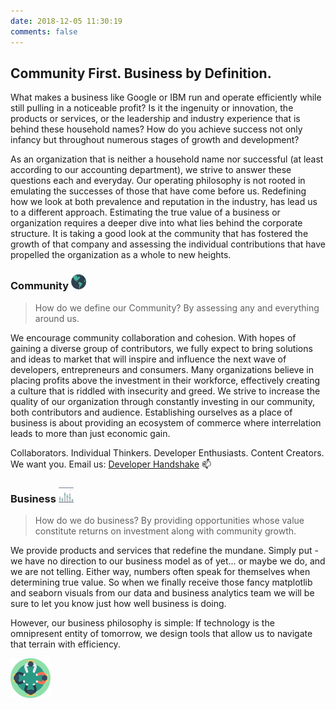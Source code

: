 ```yaml
---
date: 2018-12-05 11:30:19
comments: false
---
```


## Community First. Business by Definition.
What makes a business like Google or IBM run and operate efficiently while still pulling in a noticeable profit? Is it the ingenuity or innovation, the products or services, or the leadership and industry experience that is behind these household names? How do you achieve success not only infancy but throughout numerous stages of growth and development? 

As an organization that is neither a household name nor successful (at least according to our accounting department), we strive to answer these questions each and everyday. Our operating philosophy is not rooted in emulating the successes of those that have come before us. Redefining how we look at both prevalence and reputation in the industry, has lead us to a different approach. Estimating the true value of a business or organization requires a deeper dive into what lies behind the corporate structure. It is taking a good look at the community that has fostered the growth of that company and assessing the individual contributions that have propelled the organization as a whole to new heights. 

### Community ![community](https://raw.githubusercontent.com/Developer-Handshake/Developer-Handshake.github.io/org-page/img-media/community.png)
> How do we define our Community? By assessing any and everything around us.

We encourage community collaboration and cohesion. With hopes of gaining a diverse group of contributors, we fully expect to bring solutions and ideas to market that will inspire and influence the next wave of developers, entrepreneurs and consumers. Many organizations believe in placing profits above the investment in their workforce, effectively creating a culture that is riddled with insecurity and greed. We strive to increase the quality of our organization through constantly investing in our community, both contributors and audience. Establishing ourselves as a place of business is about providing an ecosystem of commerce where interrelation leads to more than just economic gain. 

Collaborators. Individual Thinkers. Developer Enthusiasts. Content Creators. We want you. Email us: [Developer Handshake](mailto:developer.handshake@gmail.com) 📫️

### Business ![business](https://raw.githubusercontent.com/Developer-Handshake/Developer-Handshake.github.io/org-page/img-media/business.png)
> How do we do business? By providing opportunities whose value constitute returns on investment along with community growth. 

We provide products and services that redefine the mundane. Simply put - we have no direction to our business model as of yet... or maybe we do, and we are not telling. Either way, numbers often speak for themselves when determining true value. So when we finally receive those fancy matplotlib and seaborn visuals from our data and business analytics team we will be sure to let you know just how well business is doing.  

However, our business philosophy is simple: If technology is the omnipresent entity of tomorrow, we design tools that allow us to navigate that terrain with efficiency. 

![Logo2](https://raw.githubusercontent.com/Developer-Handshake/Developer-Handshake.github.io/org-page/img-media/reunion.png) 